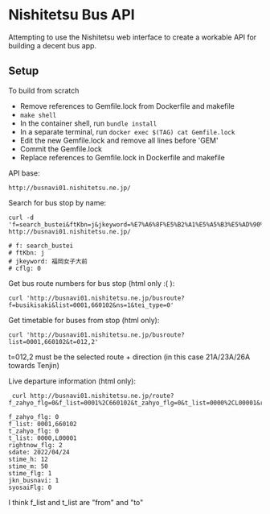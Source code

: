 # Nishitetsu Bus API

Attempting to use the Nishitetsu web interface to create a workable API for building a decent bus app.

## Setup

To build from scratch

- Remove references to Gemfile.lock from Dockerfile and makefile
- `make shell`
- In the container shell, run `bundle install`
- In a separate terminal, run `docker exec $(TAG) cat Gemfile.lock`
- Edit the new Gemfile.lock and remove all lines before 'GEM'
- Commit the Gemfile.lock
- Replace references to Gemfile.lock in Dockerfile and makefile

API base:

    http://busnavi01.nishitetsu.ne.jp/

Search for bus stop by name:

    curl -d 'f=search_bustei&ftKbn=j&jkeyword=%E7%A6%8F%E5%B2%A1%E5%A5%B3%E5%AD%90%E5%A4%A7%E5%89%8D&cflg=0' http://busnavi01.nishitetsu.ne.jp/

    # f: search_bustei
    # ftKbn: j
    # jkeyword: 福岡女子大前
    # cflg: 0


Get bus route numbers for bus stop (html only :( ):

    curl 'http://busnavi01.nishitetsu.ne.jp/busroute?f=busikisaki&list=0001,660102&ns=1&tei_type=0'

Get timetable for buses from stop (html only):

    curl 'http://busnavi01.nishitetsu.ne.jp/busroute?list=0001,660102&t=012,2'

t=012,2 must be the selected route + direction (in this case 21A/23A/26A towards Tenjin)


Live departure information (html only):

     curl http://busnavi01.nishitetsu.ne.jp/route?f_zahyo_flg=0&f_list=0001%2C660102&t_zahyo_flg=0&t_list=0000%2CL00001&rightnow_flg=2&sdate=2022%2F04%2F24&stime_h=12&stime_m=50&stime_flg=1&jkn_busnavi=1&syosaiFlg=0

    f_zahyo_flg: 0
    f_list: 0001,660102
    t_zahyo_flg: 0
    t_list: 0000,L00001
    rightnow_flg: 2
    sdate: 2022/04/24
    stime_h: 12
    stime_m: 50
    stime_flg: 1
    jkn_busnavi: 1
    syosaiFlg: 0

I think f_list and t_list are "from" and "to"



